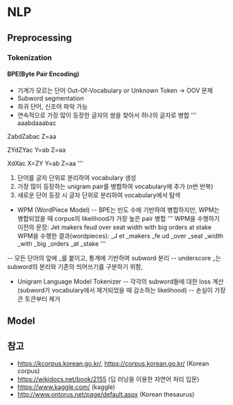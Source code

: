 # NLP

## Preprocessing

### Tokenization

#### BPE(Byte Pair Encoding)
- 기계가 모르는 단어 Out-Of-Vocabulary or Unknown Token -> OOV 문제
- Subword segmentation
- 희귀 단어, 신조어 파악 가능
- 연속적으로 가장 많이 등장한 글자의 쌍을 찾아서 하나의 글자로 병합
'''
aaabdaaabac

ZabdZabac
Z=aa

ZYdZYac
Y=ab
Z=aa

XdXac
X=ZY
Y=ab
Z=aa
'''
1. 단어를 글자 단위로 분리하여 vocabulary 생성
2. 가장 많이 등장하는 unigram pair를 병합하여 vocabulary에 추가 (n번 반복)
3. 새로운 단어 등장 시 글자 단위로 분리하여 vocabulary에서 탐색

- WPM (WordPiece Model)
-- BPE는 빈도 수에 기반하여 병합하지만, WPM는 병합되었을 때 corpus의 likelihood가 가장 높은 pair 병합
'''
WPM을 수행하기 이전의 문장: Jet makers feud over seat width with big orders at stake
WPM을 수행한 결과(wordpieces): _J et _makers _fe ud _over _seat _width _with _big _orders _at _stake
'''

-- 모든 단어의 앞에 _를 붙이고, 통계에 기반하여 subword 분리 
-- underscore _는 subword의 분리와 기존의 띄어쓰기를 구분하기 위함, 

- Unigram Language Model Tokenizer
-- 각각의 subword들에 대한 loss 계산 (subword가 vocabulary에서 제거되었을 때 감소하는 likelihood)
-- 손실이 가장 큰 토큰부터 제거

## Model

## 참고 
- https://kcorpus.korean.go.kr/, https://corpus.korean.go.kr/ (Korean corpus)
- https://wikidocs.net/book/2155 (딥 러닝을 이용한 자연어 처리 입문)
- https://www.kaggle.com/ (kaggle)
- http://www.ontorus.net/page/default.aspx (Korean thesaurus)
